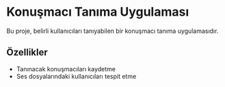 # Konuşmacı Tanıma Uygulaması

Bu proje, belirli kullanıcıları tanıyabilen bir konuşmacı tanıma uygulamasıdır.

## Özellikler
- Tanınacak konuşmacıları kaydetme
- Ses dosyalarındaki kullanıcıları tespit etme
